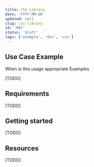 ```yaml
---
title: CSS Library
date: 'YYYY-MM-DD'
updated: null
slug: css-library
id: '002'
status: 'draft'
tags: ['example', 'doc', 'css']
---
```


## Use Case Example

When is this usage appropriate
Examples

[TODO]

## Requirements

[TODO]

## Getting started

[TODO]

## Resources

[TODO]
